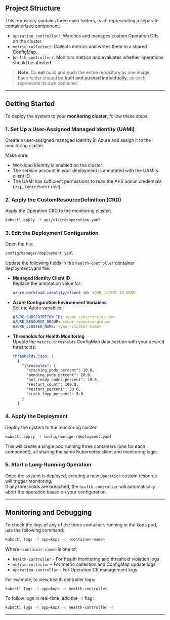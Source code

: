 ## Project Structure

This repository contains three main folders, each representing a separate containerized component:

- `operation_controller/`: Watches and manages custom Operation CRs on the cluster.
- `metric_collector/`: Collects metrics and writes them to a shared ConfigMap.
- `health_controller/`: Monitors metrics and evaluates whether operations should be aborted.

> **Note**: Do **not** build and push the entire repository as one image.  
> Each folder should be **built and pushed individually**, as each represents its own container.

---

## Getting Started

To deploy the system to your **monitoring cluster**, follow these steps:

### 1. Set Up a User-Assigned Managed Identity (UAMI)

Create a user-assigned managed identity in Azure and assign it to the monitoring cluster.

Make sure:
- Workload Identity is enabled on the cluster.
- The service account in your deployment is annotated with the UAMI's client ID.
- The UAMI has sufficient permissions to read the AKS admin credentials (e.g., `Contributor` role).

### 2. Apply the CustomResourceDefinition (CRD)

Apply the Operation CRD to the monitoring cluster:

```sh
kubectl apply -f api/v1/crd/operation.yaml
```

### 3. Edit the Deployment Configuration

Open the file:

```sh
config/manager/deployment.yaml
```

Update the following fields in the `health-controller` container deployment.yaml file:

- **Managed Identity Client ID**  
  Replace the annotation value for:

  ```yaml
  azure.workload.identity/client-id: YOUR_CLIENT_ID_HERE
  ```

- **Azure Configuration Environment Variables**  
  Set the Azure variables:

  ```yaml
  AZURE_SUBSCRIPTION_ID: <your-subscription-id>
  AZURE_RESOURCE_GROUP: <your-resource-group>
  AZURE_CLUSTER_NAME: <your-cluster-name>
  ```

- **Thresholds for Health Monitoring**  
  Update the `metric-thresholds` ConfigMap data section with your desired thresholds:

  ```yaml
  thresholds.json: |
    {
      "thresholds": {
        "crashing_pods_percent": 10.0, 
        "pending_pods_percent": 20.0,
        "not_ready_nodes_percent": 10.0,
        "restart_count": 100.0,
        "restart_percent": 50.0,
        "crash_loop_percent": 5.0
      }
    }
  ```

### 4. Apply the Deployment

Deploy the system to the monitoring cluster:

```sh
kubectl apply -f config/manager/deployment.yaml
```

This will create a single pod running three containers (one for each component), all sharing the same Kubernetes client and monitoring logic.

### 5. Start a Long-Running Operation

Once the system is deployed, creating a new `Operation` custom resource will trigger monitoring.  
If any thresholds are breached, the `health-controller` will automatically abort the operation based on your configuration.

---

## Monitoring and Debugging

To check the logs of any of the three containers running in the kops pod, use the following command:

```sh
kubectl logs -l app=kops -c <container-name>
```

Where `<container-name>` is one of:
- `health-controller` - For health monitoring and threshold violation logs
- `metric-collector` - For metric collection and ConfigMap update logs  
- `operation-controller` - For Operation CR management logs

For example, to view health controller logs:
```sh
kubectl logs -l app=kops -c health-controller
```

To follow logs in real-time, add the `-f` flag:
```sh
kubectl logs -l app=kops -c health-controller -f
```

---
